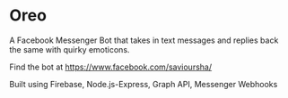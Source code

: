 # Oreo
A Facebook Messenger Bot that takes in text messages and replies back the same with quirky emoticons.

Find the bot at https://www.facebook.com/savioursha/

Built using Firebase, Node.js-Express, Graph API, Messenger Webhooks
